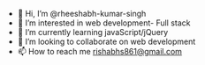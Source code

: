 - 👋 Hi, I’m @rheeshabh-kumar-singh
- 👀 I’m interested in web development- Full stack
- 🌱 I’m currently learning javaScript/jQuery
- 💞️ I’m looking to collaborate on web development
- 📫 How to reach me rishabhs861@gmail.com

<!---
rheeshabh-kumar-singh/rheeshabh-kumar-singh is a ✨ special ✨ repository because its `README.md` (this file) appears on your GitHub profile.
You can click the Preview link to take a look at your changes.
--->
